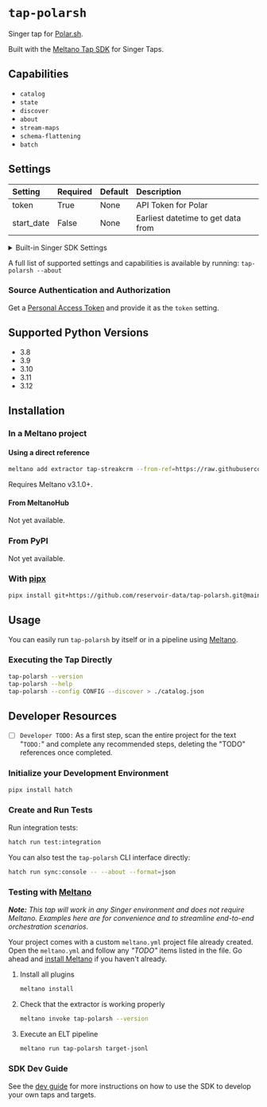 # `tap-polarsh`

Singer tap for [Polar.sh](https://polar.sh).

Built with the [Meltano Tap SDK](https://sdk.meltano.com) for Singer Taps.

## Capabilities

* `catalog`
* `state`
* `discover`
* `about`
* `stream-maps`
* `schema-flattening`
* `batch`

## Settings

| Setting                           | Required | Default | Description                                                                                                                                                                                                                                              |
| :-------------------------------- | :------- | :------ | :------------------------------------------------------------------------------------------------------------------------------------------------------------------------------------------------------------------------------------------------------- |
| token                             | True     | None    | API Token for Polar                                                                                                                                                                                                                                      |
| start_date                        | False    | None    | Earliest datetime to get data from                                                                                                                                                                                                                       |

<details>
<summary>Built-in Singer SDK Settings</summary>

| Setting                           | Required | Default | Description                                                                                                                                                                                                                                              |
| :-------------------------------- | :------- | :------ | :------------------------------------------------------------------------------------------------------------------------------------------------------------------------------------------------------------------------------------------------------- |
| stream_maps                       | False    | None    | Config object for stream maps capability. For more information check out [Stream Maps](https://sdk.meltano.com/en/latest/stream_maps.html).                                                                                                              |
| stream_map_config                 | False    | None    | User-defined config values to be used within map expressions.                                                                                                                                                                                            |
| faker_config                      | False    | None    | Config for the [`Faker`](https://faker.readthedocs.io/en/master/) instance variable `fake` used within map expressions. Only applicable if the plugin specifies `faker` as an addtional dependency (through the `singer-sdk` `faker` extra or directly). |
| faker_config.seed                 | False    | None    | Value to seed the Faker generator for deterministic output: https://faker.readthedocs.io/en/master/#seeding-the-generator                                                                                                                                |
| faker_config.locale               | False    | None    | One or more LCID locale strings to produce localized output for: https://faker.readthedocs.io/en/master/#localization                                                                                                                                    |
| flattening_enabled                | False    | None    | 'True' to enable schema flattening and automatically expand nested properties.                                                                                                                                                                           |
| flattening_max_depth              | False    | None    | The max depth to flatten schemas.                                                                                                                                                                                                                        |
| batch_config                      | False    | None    |                                                                                                                                                                                                                                                          |
| batch_config.encoding             | False    | None    | Specifies the format and compression of the batch files.                                                                                                                                                                                                 |
| batch_config.encoding.format      | False    | None    | Format to use for batch files.                                                                                                                                                                                                                           |
| batch_config.encoding.compression | False    | None    | Compression format to use for batch files.                                                                                                                                                                                                               |
| batch_config.storage              | False    | None    | Defines the storage layer to use when writing batch files                                                                                                                                                                                                |
| batch_config.storage.root         | False    | None    | Root path to use when writing batch files.                                                                                                                                                                                                               |
| batch_config.storage.prefix       | False    | None    | Prefix to use when writing batch files.                                                                                                                                                                                                                  |

</details>

A full list of supported settings and capabilities is available by running: `tap-polarsh --about`

### Source Authentication and Authorization

Get a [Personal Access Token](https://polar.sh/settings) and provide it as the `token` setting.

## Supported Python Versions

* 3.8
* 3.9
* 3.10
* 3.11
* 3.12

## Installation

### In a Meltano project

#### Using a direct reference

```bash
meltano add extractor tap-streakcrm --from-ref=https://raw.githubusercontent.com/reservoir-data/tap-streakcrm/main/plugin.yaml
```

Requires Meltano v3.1.0+.

#### From MeltanoHub

Not yet available.

### From PyPI

Not yet available.

### With [pipx][pipx]

```bash
pipx install git+https://github.com/reservoir-data/tap-polarsh.git@main
```

[pipx]: https://github.com/pypa/pipx

## Usage

You can easily run `tap-polarsh` by itself or in a pipeline using [Meltano](https://meltano.com/).

### Executing the Tap Directly

```bash
tap-polarsh --version
tap-polarsh --help
tap-polarsh --config CONFIG --discover > ./catalog.json
```

## Developer Resources

- [ ] `Developer TODO:` As a first step, scan the entire project for the text "`TODO:`" and complete any recommended steps, deleting the "TODO" references once completed.

### Initialize your Development Environment

```bash
pipx install hatch
```

### Create and Run Tests

Run integration tests:

```bash
hatch run test:integration
```

You can also test the `tap-polarsh` CLI interface directly:

```bash
hatch run sync:console -- --about --format=json
```

### Testing with [Meltano](https://www.meltano.com)

_**Note:** This tap will work in any Singer environment and does not require Meltano.
Examples here are for convenience and to streamline end-to-end orchestration scenarios._

Your project comes with a custom `meltano.yml` project file already created. Open the `meltano.yml` and follow any _"TODO"_ items listed in
the file. Go ahead and [install Meltano](https://docs.meltano.com/getting-started/installation/) if you haven't already.

1. Install all plugins

   ```bash
   meltano install
   ```

1. Check that the extractor is working properly

   ```bash
   meltano invoke tap-polarsh --version
   ```

1. Execute an ELT pipeline

   ```bash
   meltano run tap-polarsh target-jsonl
   ```

### SDK Dev Guide

See the [dev guide](https://sdk.meltano.com/en/latest/dev_guide.html) for more instructions on how to use the SDK to
develop your own taps and targets.
